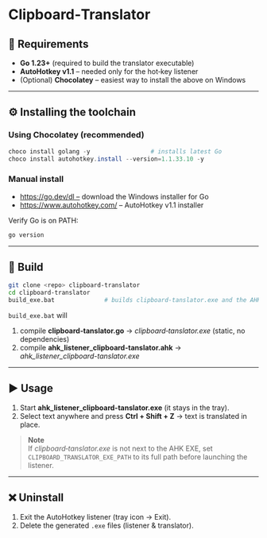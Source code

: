 

# Clipboard‑Translator

## 🔧 Requirements
- **Go 1.23+** (required to build the translator executable)  
- **AutoHotkey v1.1** – needed only for the hot‑key listener  
- (Optional) **Chocolatey** – easiest way to install the above on Windows  

---

## ⚙️ Installing the toolchain

### Using Chocolatey (recommended)
```powershell
choco install golang -y                 # installs latest Go
choco install autohotkey.install --version=1.1.33.10 -y
```

### Manual install  
* https://go.dev/dl – download the Windows installer for Go  
* https://www.autohotkey.com/ – AutoHotkey v1.1 installer  

Verify Go is on PATH:
```powershell
go version
```

---

## 🔨 Build
```bash
git clone <repo> clipboard-translator
cd clipboard-translator
build_exe.bat              # builds clipboard‑tanslator.exe and the AHK listener
```
`build_exe.bat` will  
1. compile **clipboard‑tanslator.go** → *clipboard‑tanslator.exe* (static, no dependencies)  
2. compile **ahk_listener_clipboard-tanslator.ahk** → *ahk_listener_clipboard-tanslator.exe*  

---

## ▶️ Usage
1. Start **ahk_listener_clipboard-tanslator.exe** (it stays in the tray).  
2. Select text anywhere and press **Ctrl + Shift + Z** → text is translated in place.

> **Note**  
> If *clipboard‑tanslator.exe* is not next to the AHK EXE, set  
> `CLIPBOARD_TRANSLATOR_EXE_PATH` to its full path before launching the listener.

---

## ❌ Uninstall
1. Exit the AutoHotkey listener (tray icon → Exit).  
2. Delete the generated `.exe` files (listener & translator).  
